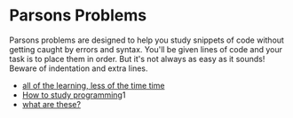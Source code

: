 # Parsons Problems

Parsons problems are designed to help you study snippets of code without getting caught by errors and syntax. You'll be given lines of code and your task is to place them in order. But it's not always as easy as it sounds! Beware of indentation and extra lines.

- [all of the learning, less of the time time](https://computinged.wordpress.com/2017/11/17/parsons-problems-have-same-learning-gains-as-writing-or-fixing-code-in-less-time-koli-calling-2017-preview)
- [How to study programming](https://medium.com/swlh/how-to-study-computer-programming-parsons-problems-2bfdefabfd86)1
- [what are these?](https://georgejmount.com/parsons-problems/)
